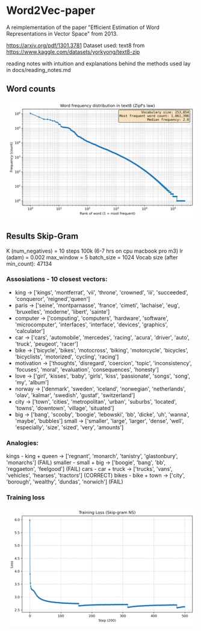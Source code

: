 # Word2Vec-paper
A reimplementation of the paper "Efficient Estimation of Word Representations in Vector Space" from 2013. 

https://arxiv.org/pdf/1301.3781 
Dataset used: text8 from https://www.kaggle.com/datasets/yorkyong/text8-zip

reading notes with intuition and explanations behind the methods used lay in docs/reading_notes.md

## Word counts
![Word freq](src/artifacts/word_freq_dist.png)

## Results Skip-Gram
K (num_negatives) = 10
steps 100k (6-7 hrs on cpu macbook pro m3)
lr (adam) = 0.002
max_window = 5
batch_size = 1024
Vocab size (after min_count): 47134

### Assosiations - 10 closest vectors:
- king → ['kings', 'montferrat', 'vii', 'throne', 'crowned', 'iii', 'succeeded', 'conqueror', 'reigned','queen']
- paris → ['seine', 'montparnasse', 'france', 'cimeti', 'lachaise', 'eug', 'bruxelles', 'moderne', 'libert', 'sainte']
- computer → ['computing', 'computers', 'hardware', 'software', 'microcomputer', 'interfaces', 'interface', 'devices', 'graphics', 'calculator']
- car → ['cars', 'automobile', 'mercedes', 'racing', 'acura', 'driver', 'auto', 'truck', 'peugeot', 'racer']
- bike → ['bicycle', 'bikes', 'motocross', 'biking', 'motorcycle', 'bicycles', 'bicyclists', 'motorized', 'cycling', 'racing']
- motivation → ['thoughts', 'disregard', 'coercion', 'topic', 'inconsistency', 'focuses', 'moral', 'evaluation', 'consequences', 'honesty']
- love → ['girl', 'kisses', 'baby', 'girls', 'kiss', 'passionate', 'songs', 'song', 'my', 'album']
- norway → ['denmark', 'sweden', 'iceland', 'norwegian', 'netherlands', 'olav', 'kalmar', 'swedish', 'gustaf', 'switzerland']
- city → ['town', 'cities', 'metropolitan', 'urban', 'suburbs', 'located', 'towns', 'downtown', 'village', 'situated']
- big → ['bang', 'scooby', 'boogie', 'lebowski', 'bb', 'dicke', 'uh', 'wanna', 'maybe', 'bubbles']
small → ['smaller', 'large', 'larger', 'dense', 'well', 'especially', 'size', 'sized', 'very', 'amounts']

### Analogies:
kings - king + queen → ['regnant', 'monarch', 'tanistry', 'glastonbury', 'monarchs'] (FAIL)
smaller - small + big → ['boogie', 'bang', 'bb', 'reggaeton', 'feelgood'] (FAIL)
cars - car + truck → ['trucks', 'vans', 'vehicles', 'hearses', 'tractors'] (CORRECT)
bikes - bike + town → ['city', 'borough', 'wealthy', 'dundas', 'norwich'] (FAIL)

### Training loss
![Training Loss](src/artifacts/training_loss.png)
